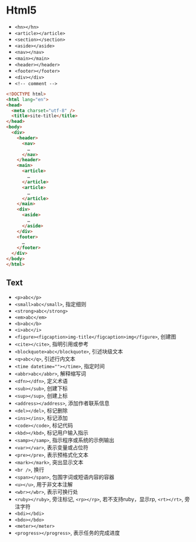 # Html5

* `<hn></hn>`
* `<article></article>`
* `<section></section>`
* `<aside></aside>`
* `<nav></nav>`
* `<main></main>`
* `<header></header>`
* `<footer></footer>`
* `<div></div>`
* `<!-- comment -->`

~~~ html
<!DOCTYPE html>
<html lang="en">
<head>
  <meta charset="utf-8" />
  <title>site-title</title>
</head>
<body>
  <div>
    <header>
      <nav>
        …
      </nav>
    </header>
    <main>
      <article>
        …
      </article>
      <article>
        …
      </article>
    </main>
    <div>
      <aside>
        …
      </aside>
    </div>
    <footer>
      …
    </footer>
  </div>
</body>
</html>
~~~

## Text

* `<p>abc</p>`
* `<small>abc</small>`, 指定细则
* `<strong>abc</strong>`
* `<em>abc</em>`
* `<b>abc</b>`
* `<i>abc</i>`
* `<figure><figcaption>img-title</figcaption>img</figure>`, 创建图
* `<cite></cite>`, 指明引用或参考
* `<blockquote>abc</blockquote>`, 引述块级文本
* `<q>abc</q>`, 引述行内文本
* `<time datetime=""></time>`, 指定时间
* `<abbr>abc</abbr>`, 解释缩写词
* `<dfn></dfn>`, 定义术语
* `<sub></sub>`, 创建下标
* `<sup></sup>`, 创建上标
* `<address></address>`, 添加作者联系信息
* `<del></del>`, 标记删除
* `<ins></ins>`, 标记添加
* `<code></code>`, 标记代码
* `<kbd></kbd>`, 标记用户输入指示
* `<samp></samp>`, 指示程序或系统的示例输出
* `<var></var>`, 表示变量或占位符
* `<pre></pre>`, 表示预格式化文本
* `<mark></mark>`, 突出显示文本
* `<br />`, 换行
* `<span></span>`, 包围字词或短语内容的容器
* `<u></u>`, 用于非文本注解
* `<wbr></wbr>`, 表示可换行处
* `<ruby></ruby>`, 旁注标记, `<rp></rp>`, 若不支持ruby，显示rp,  `<rt></rt>`, 旁注字符
* `<bdi></bdi>`
* `<bdo></bdo>`
* `<meter></meter>`
* `<progress></progress>`, 表示任务的完成进度
